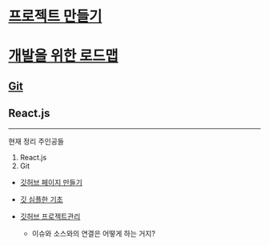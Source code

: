 # [프로젝트 만들기](./pratice_coding)
# [개발을 위한 로드맵](./loadmap_temp.md)
## [Git](./tools/git/)
## React.js

 ---

현재 정리 주인공들
1. React.js
2. Git


* [깃허브 페이지 만들기](makeMyGitHubPage.md)
* [깃 심플한 기초](https://rogerdudler.github.io/git-guide/index.ko.html)

* [깃허브 프로젝트관리](https://cheese10yun.github.io/github-proejct/)
  * 이슈와 소스와의 연결은 어떻게 하는 거지?
